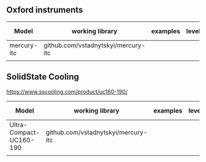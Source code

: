 ## Oxford instruments

|Model| working library  |  examples |  level | Date tested |  product webpage |
|---|---|---|---|---|---|
| mercury-itc  |  github.com/vstadnytskyi/mercury-itc |   |   |  | https://nanoscience.oxinst.com/accessories/mercuryitc |
|   |   |   |   |


## SolidState Cooling

https://www.sscooling.com/product/uc160-190/

|Model| working library  |  examples |  level | Date tested |  product webpage |
|---|---|---|---|---|---|
| Ultra-Compact-UC160-190 |  github.com/vstadnytskyi/mercury-itc |   |   |  |  https://github.com/vstadnytskyi/devices/tree/master/Ultra-Compact-UC160-190|
|   |   |   |   |

